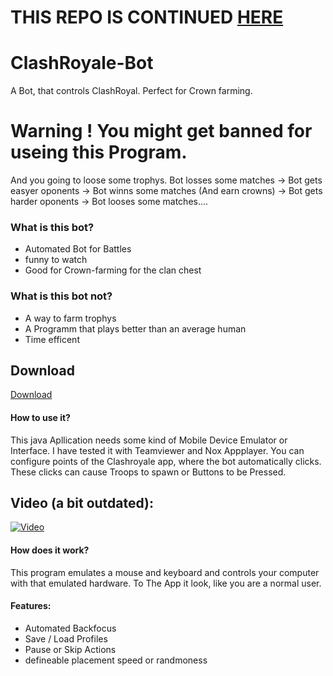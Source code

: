 # THIS REPO IS CONTINUED [HERE](https://git.mrbesen.de/MrBesen/ClashRoyale-Bot)


# ClashRoyale-Bot
A Bot, that controls ClashRoyal. Perfect for Crown farming.

# Warning ! You might get banned for useing this Program.
And you going to loose some trophys.
Bot losses some matches -> Bot gets easyer oponents -> Bot winns some matches (And earn crowns) -> Bot gets harder oponents -> Bot looses some matches....
### What is this bot?
 * Automated Bot for Battles
 * funny to watch
 * Good for Crown-farming for the clan chest
 
### What is this bot not?
 * A way to farm trophys
 * A Programm that plays better than an average human
 * Time efficent


## Download
[Download](http://github.com/mrbesen/clashroyale-bot/releases/)

#### How to use it?
This java Apllication needs some kind of Mobile Device Emulator or Interface.
I have tested it with Teamviewer and Nox Appplayer. You can configure points of the Clashroyale app, where the bot automatically clicks.
These clicks can cause Troops to spawn or Buttons to be Pressed.
## Video (a bit outdated):
[![Video](https://i.vimeocdn.com/video/641445132_640.jpg)](https://vimeo.com/222811186 "Video")

#### How does it work?
This program emulates a mouse and keyboard and controls your computer with that emulated hardware. To The App it look, like you are a normal user.

#### Features:
 * Automated Backfocus
 * Save / Load Profiles
 * Pause or Skip Actions
 * defineable placement speed or randmoness
